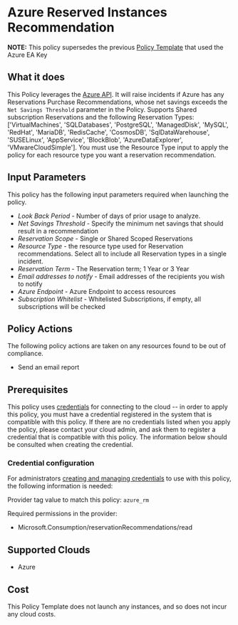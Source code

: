 # Azure Reserved Instances Recommendation

**NOTE:**  This policy supersedes the previous [Policy Template](../recommendations/) that used the Azure EA Key

## What it does

This Policy leverages the [Azure API](https://docs.microsoft.com/en-us/rest/api/consumption/reservationrecommendations/list). It will raise incidents if Azure has any Reservations Purchase Recommendations, whose net savings exceeds the `Net Savings Threshold` parameter in the Policy.  Supports Shared subscription Reservations and the following Reservation Types: ['VirtualMachines', 'SQLDatabases', 'PostgreSQL', 'ManagedDisk', 'MySQL', 'RedHat', 'MariaDB', 'RedisCache', 'CosmosDB', 'SqlDataWarehouse', 'SUSELinux', 'AppService', 'BlockBlob', 'AzureDataExplorer', 'VMwareCloudSimple'].  You must use the Resource Type input to apply the policy for each resource type you want a reservation recommendation.

## Input Parameters

This policy has the following input parameters required when launching the policy.

- *Look Back Period* - Number of days of prior usage to analyze.
- *Net Savings Threshold* - Specify the minimum net savings that should result in a recommendation
- *Reservation Scope* - Single or Shared Scoped Reservations
- *Resource Type* - the resource type used for Reservation recommendations.  Select all to include all Reservation types in a single incident.
- *Reservation Term* - The Reservation term; 1 Year or 3 Year
- *Email addresses to notify* - Email addresses of the recipients you wish to notify
- *Azure Endpoint* - Azure Endpoint to access resources
- *Subscription Whitelist* - Whitelisted Subscriptions, if empty, all subscriptions will be checked

## Policy Actions

The following policy actions are taken on any resources found to be out of compliance.

- Send an email report

## Prerequisites

This policy uses [credentials](https://docs.rightscale.com/policies/users/guides/credential_management.html)
for connecting to the cloud -- in order to apply this policy, you must have a credential registered in the system that is compatible with this policy. If there are no
credentials listed when you apply the policy, please contact your cloud admin, and ask them to register a credential that is compatible with this policy. The information below should be consulted when creating the credential.

### Credential configuration

For administrators [creating and managing credentials](https://docs.rightscale.com/policies/users/guides/credential_management.html) to use with this policy, the following information is needed:

Provider tag value to match this policy: `azure_rm`

Required permissions in the provider:

- Microsoft.Consumption/reservationRecommendations/read

## Supported Clouds

- Azure

## Cost

This Policy Template does not launch any instances, and so does not incur any cloud costs.
